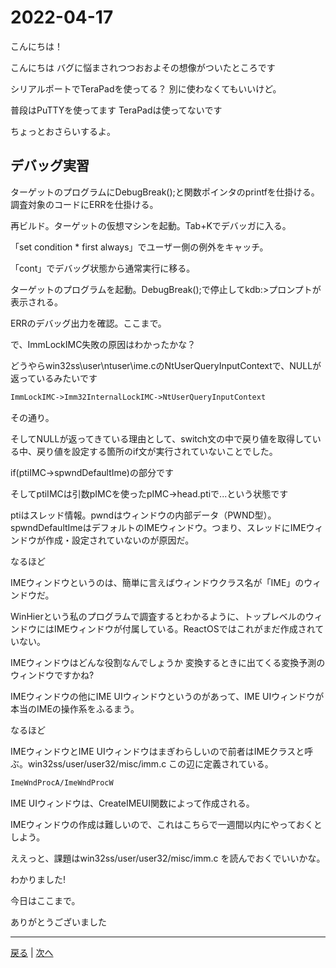 # 2022-04-17

こんにちは！

こんにちは
バグに悩まされつつおおよその想像がついたところです

シリアルポートでTeraPadを使ってる？ 別に使わなくてもいいけど。

普段はPuTTYを使ってます
TeraPadは使ってないです

ちょっとおさらいするよ。

## デバッグ実習

ターゲットのプログラムにDebugBreak();と関数ポインタのprintfを仕掛ける。
調査対象のコードにERRを仕掛ける。

再ビルド。ターゲットの仮想マシンを起動。Tab+Kでデバッガに入る。

「set condition * first always」でユーザー側の例外をキャッチ。

「cont」でデバッグ状態から通常実行に移る。

ターゲットのプログラムを起動。DebugBreak();で停止してkdb:>プロンプトが表示される。

ERRのデバッグ出力を確認。ここまで。

で、ImmLockIMC失敗の原因はわかったかな？

どうやらwin32ss\user\ntuser\ime.cのNtUserQueryInputContextで、NULLが返っているみたいです

```txt
ImmLockIMC->Imm32InternalLockIMC->NtUserQueryInputContext
```

その通り。

そしてNULLが返ってきている理由として、switch文の中で戻り値を取得している中、戻り値を設定する箇所のif文が実行されていないことでした。

if(ptiIMC->spwndDefaultIme)の部分です

そしてptiIMCは引数pIMCを使ったpIMC->head.ptiで...という状態です

ptiはスレッド情報。pwndはウィンドウの内部データ（PWND型）。spwndDefaultImeはデフォルトのIMEウィンドウ。つまり、スレッドにIMEウィンドウが作成・設定されていないのが原因だ。

なるほど

IMEウィンドウというのは、簡単に言えばウィンドウクラス名が「IME」のウィンドウだ。

WinHierという私のプログラムで調査するとわかるように、トップレベルのウィンドウにはIMEウィンドウが付属している。ReactOSではこれがまだ作成されていない。

IMEウィンドウはどんな役割なんでしょうか
変換するときに出てくる変換予測のウィンドウですかね?

IMEウィンドウの他にIME UIウィンドウというのがあって、IME UIウィンドウが本当のIMEの操作系をふるまう。

なるほど

IMEウィンドウとIME UIウィンドウはまぎわらしいので前者はIMEクラスと呼ぶ。win32ss/user/user32/misc/imm.c この辺に定義されている。

```txt
ImeWndProcA/ImeWndProcW
```

IME UIウィンドウは、CreateIMEUI関数によって作成される。

IMEウィンドウの作成は難しいので、これはこちらで一週間以内にやっておくとしよう。

ええっと、課題はwin32ss/user/user32/misc/imm.c を読んでおくでいいかな。

わかりました!

今日はここまで。

ありがとうございました

---

[戻る](2022-04-16.md) | [次へ](2022-04-23.md)

